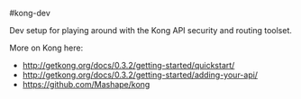 #kong-dev

Dev setup for playing around with the Kong API security and routing toolset.

More on Kong here:
* http://getkong.org/docs/0.3.2/getting-started/quickstart/
* http://getkong.org/docs/0.3.2/getting-started/adding-your-api/
* https://github.com/Mashape/kong
